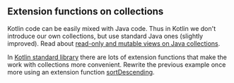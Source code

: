 ## Extension functions on collections

Kotlin code can be easily mixed with Java code.
Thus in Kotlin we don't introduce our own collections, but use standard Java ones (slightly improved).
Read about [read-only and mutable views on Java collections](http://blog.jetbrains.com/kotlin/2012/09/kotlin-m3-is-out/#Collections).

In [Kotlin standard library](http://kotlinlang.org/api/latest/jvm/stdlib/kotlin/)
there are lots of extension functions that make the work with collections more convenient.
Rewrite the previous example once more using an extension function
[sortDescending](http://kotlinlang.org/api/latest/jvm/stdlib/kotlin/sort-descending.html).